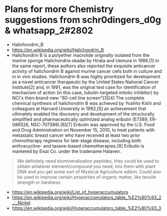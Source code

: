 # Plans for more Chemistry suggestions from schr0dingers_d0g & whatsapp_2#2802

 - Halichondrin_B
 - https://en.wikipedia.org/wiki/Halichondrin_B
- Halichondrin B is a polyether macrolide originally isolated from the marine sponge Halichondria okadai by Hirata and Uemura in 1986.[1] In the same report, these authors also reported the exquisite anticancer activity of halichondrin B against murine cancer cells both in culture and in in vivo studies. Halichondrin B was highly prioritized for development as a novel anticancer therapeutic by the United States National Cancer Institute[2] and, in 1991, was the original test case for identification of mechanism of action (in this case, tubulin-targeted mitotic inhibitor) by NCI's then-brand-new "60-cell line screen"[3][4] The complete chemical synthesis of halichondrin B was achieved by Yoshito Kishi and colleagues at Harvard University in 1992,[5] an achievement that ultimately enabled the discovery and development of the structurally simplified and pharmaceutically optimized analog eribulin (E7389, ER-086526, NSC-707389).[6][7] Eribulin was approved by the U.S. Food and Drug Administration on November 15, 2010, to treat patients with metastatic breast cancer who have received at least two prior chemotherapy regimens for late-stage disease, including both anthracycline- and taxane-based chemotherapies.[8] Eribulin is marketed by Eisai Co. under the tradename Halaven. 

> We definitely need biomineralization peptides, they could be used to obtain whatever element/compound you need, mix them with plant DNA and you get some sort of Mystical Agriculture addon. Could also be used to improve certain properties of organic matter, like tensile strength or hardness
- https://en.wikipedia.org/wiki/List_of_hyperaccumulators
- https://en.wikipedia.org/wiki/Hyperaccumulators_table_%E2%80%93_2_:_Nickel
- https://en.wikipedia.org/wiki/Hyperaccumulators_table_%E2%80%93_3
